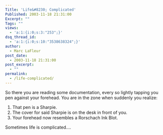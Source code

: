 ```yaml
---
Title: 'Life&#8230; Complicated'
Published: 2003-11-18 21:31:00
Excerpt: ""
Tags: ""
views:
  - 'a:1:{i:0;s:3:"253";}'
dsq_thread_id:
  - 'a:1:{i:0;s:10:"3538638324";}'
author:
  - Marc LaFleur
post_date:
  - 2003-11-18 21:31:00
post_excerpt:
  - ""
permalink:
  - /life-complicated/
---
```

<p>So there you are reading some documentation, every so lightly tapping you pen against your forehead. You are in the zone when suddenly you realize:</p>
<ol>
<li>That pen is a Sharpie.</li>
<li>The cover for said Sharpie is on the desk in front of you.</li>
<li>Your forehead now resembles a Rorschach Ink Blot.</li></ol>
<p>Sometimes life is complicated....</p>